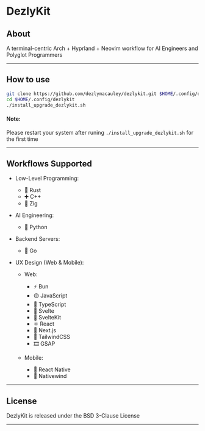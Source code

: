 # DezlyKit

## About
A terminal-centric Arch + Hyprland + Neovim workflow 
for AI Engineers and Polyglot Programmers 

_______________________________________________________________________________
## How to use

```sh
git clone https://github.com/dezlymacauley/dezlykit.git $HOME/.config/dezlykit
cd $HOME/.config/dezlykit
./install_upgrade_dezlykit.sh
```

#### Note: 
Please restart your system after runing `./install_upgrade_dezlykit.sh` 
for the first time

_______________________________________________________________________________
## Workflows Supported

- Low-Level Programming:    
    - 🦀 Rust
    - ➕ C++
    - 🦎 Zig

- AI Engineering:           
    - 🐍 Python

- Backend Servers:           
    - 🐹 Go

- UX Design (Web & Mobile):
    - Web:
        - ⚡ Bun
        - 🟡 JavaScript
        - 🔵 TypeScript
        - 🔸 Svelte
        - 🔶 SvelteKit
        - ⚛️ React
        - 🔳 Next.js
        - 🎨 TailwindCSS
        - 🎞️ GSAP

    - Mobile:
        - 📱 React Native
        - 🍃 Nativewind

_______________________________________________________________________________
## License

DezlyKit is released under the BSD 3-Clause License
_______________________________________________________________________________
